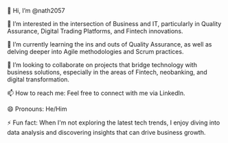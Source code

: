 👋 Hi, I’m @nath2057

👀 I’m interested in the intersection of Business and IT, particularly in Quality Assurance, Digital Trading Platforms, and Fintech innovations.

🌱 I’m currently learning the ins and outs of Quality Assurance, as well as delving deeper into Agile methodologies and Scrum practices.

💞️ I’m looking to collaborate on projects that bridge technology with business solutions, especially in the areas of Fintech, neobanking, and digital transformation.

📫 How to reach me: Feel free to connect with me via LinkedIn.

😄 Pronouns: He/Him

⚡ Fun fact: When I'm not exploring the latest tech trends, I enjoy diving into data analysis and discovering insights that can drive business growth.
